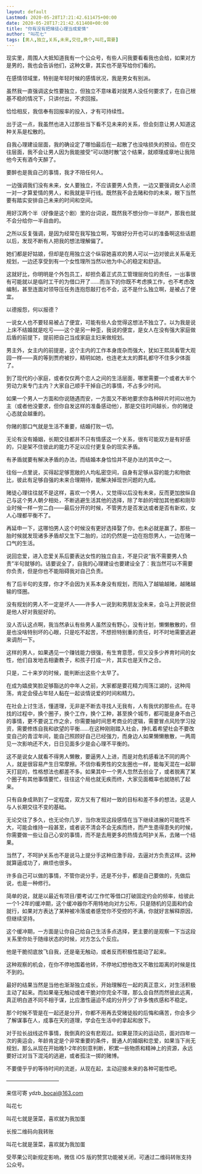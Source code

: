 ```yaml
---
layout: default
Lastmod: 2020-05-28T17:21:42.611475+00:00
date: 2020-05-28T17:21:42.611408+00:00
title: "你有没有把赌徒心理当成爱情"
author: "叫花七"
tags: [男人,独立,关系,未来,交往,换个,叫花,需要]
---
```


  

现实里，周围人大抵知道我有一个公众号，有些人问我要看看我也会给，如果对方是男的，我也会告诉他们，这种文章，其实也不是写给你们看的。  

  

在感情领域里，特别是年轻时候的感情状况，我是男女有别派。

  

虽然我一直强调这女性要独立，但独立不意味着对就男人没任何要求了，在自己根基不稳的情况下，只讲付出，不求回报。

  

恰恰相反，我信奉有回报率的投入，才有可持续性。

  

出于这一点，我虽然也进入过那些当下看不见未来的关系，但会刻意让男人知道这种关系是松散的。

  

自我心理建设层面，我的确设定了哪怕最后在一起散了也没啥损失的预设。但在交往层面，我不会让男人因为我能接受“可以随时散”这个结果，就顺理成章地让我陪他今天有酒今天醉了。

  

要醉也是我自己的事情，我才不陪任何人。  

  

一边强调我们没有未来，女人要独立，不应该要男人负责，一边又要强调女人必须一对一才算爱情的男人，和我就是平行线。既然我不会去赌和你的未来，眼下当然要有踏实安排自己未来的时间和空间。  

  

用好汉两个半（好像是这个剧）里的台词说，既然我不想分你一半财产，那我也就不会分给你一半自由的。

  

之所以反复强调，是因为经常在我写独立啊，写做好分开也可以的准备啊这些话题以后，发现不断有人把我的想法理解偏了。

  

她们都是好姑娘，但却是在用独立这个纵容她喜欢的男人可以一边对彼此关系毫无规划，一边还享受到有一个女性理所当然以他为中心的稳定和舒适。

  

这就好比，你明明是个外包员工，却担负着正式员工管理层岗位的责任，一出事很有可能就以是临时工干的为借口开了……而当下的你既不考虑换工作，也不考虑改编制，甚至连面对领导压任务连抱怨敲打也不会，这不是什么独立啊，是被占了便宜。  

  

以德报怨，何以报德？

  

一说女人也不要轻易被占了便宜，可能有些人会觉得这想法不独立了。以为我是说上床不结婚就是吃亏——这个是另一种歪，我说的便宜，是女人在没有强大家庭做后盾的前提下，提前把自己当成家庭主妇来做规划。  

  

男主外，女主内的前提是，这个主内的工作本身庞杂而强大，犹如王熙凤看管大观园一样——真的等到贾府被抄，精明如她，也连老太太的葬礼都守不住多少体面了。  

  

到了现代的小家庭，或者仅仅两个恋人之间的生活层面，哪里需要一个或者大半个劳动力来专门主内？大家自己顺手干掉自己的事情，不占多少时间。  

  

如果一个男人一方面和你说随遇而安，一方面又不断地要求你各种碎片时间以他为主（或者他没要求，但你自发这样的准备感动他），那是交往时间越长，你的赌徒心态就会越重的。  

  

你赌的那口气就是生活不重要，结婚打败一切。  

  

无论有没有婚姻，长期交往都并不只有情感这一个关系，很有可能双方是有好感的，只是架不住彼此的能力不足以应付更复杂的现实矛盾。  

  

有矛盾就要有解决矛盾的办法，而结婚本身恰恰并不是办法的其中之一。

  

往俗一点里说，买得起足够宽敞的人均私密空间，自身有足够从容的能力和物欲比，彼此有足够自强的未来合理期待，能解决掉现世问题的九成。

  

赌徒心理往往就不是这样，喜欢一个男人，又觉得以后没有未来，反而更加放纵自己与这个男人朝夕相处，不断逃避生活其他的选择，除了年龄的增加其他都和刚毕业时候一样一穷二白——最后分开的时候，不管男方是否发达或者是否有新欢，女人心理都平衡不了。

  

再延申一下，这哪怕男人这个时候没有更好选择娶了你，也未必就是赢了。那些一胎时候就发现诸多矛盾却又生下二胎的，过的仍然是一边在抱怨男人，一边在赌一口气的生活。

  

说回恋爱，进入恋爱关系后要表达女性的独立自主，不是只说“我不需要男人负责”半句就够的。话要说全了，自我的心理建设也要建设全了：我当然可以不需要你负责，但是你也不能阻碍我对自己负责。  

  

有了后半句的支撑，你才不会因为关系本身没有规划，而陷入了越输越赌，越赌越输的怪圈。

  

没有规划的男人不一定是坏人——许多人一说到和男朋友没未来，会马上开脱说但是他人好对我挺好的。

  

没人否认这点啊，我当然承认有些男人虽然没有野心，没有计划，懒懒散散的，但是也没啥特别坏的心眼，只是吃不起苦，不想担特别重的责任，时不时地需要逃避来调剂一下。  

  

这样的男人，如果遇见一个赚钱能力很强，有生育意愿，但又没多少养育时间的女性，他们自发地去相妻教子，和孩子打成一片，其实也是天作之合。  

  

只是，二十来岁的时候，能判断出这些个太早了。

  

在成为嬉皮笑脸足够豁达的中年人之前，大家都是要花精力闯荡江湖的，这种闯荡，肯定会侵占年轻人黏在一起谈情说爱的时间和精力。

  

在社会上讨生活，懂道理，无非是不断去寻找人无我有，人有我优的那些点。在寻找的过程中，换个圈子，换个工作，换个工种，甚至换个城市，都可能是身不由己的事情，更不要说工作之余，你需要抽时间思考商业的逻辑，需要冒点风险学习投资，需要修炼自我和欲望的平衡……在这种刚刚踏入社会，挣扎着希望社会不要改变自己的青涩年间，能自己照顾好自己已经强力，而身边人如果懒懒散散，一两周见一次影响还不大，日日见面多少是会心理不平衡的。

  

这不是说女人就看不得男人懒散，要逼男人上进，而是对危机感看法不同的两个人，就是很容易产生日常摩擦。不信你看男性的交友圈也一样，能每天混在一起聊天打屁的，性格想法也都差不多。如果其中一个男人忽然去创业了，或者脱离了某个圈子有其他事情要忙，往往这个局也就无疾而终，大家见面概率也就随机了起来。  

  

只有自身成熟到了一定程度，双方又有了相对一致的目标和差不多的想法，这是人与人长期交往不变的基础。  

  

无论交往了多久，也无论你几岁，当你发现这段感情在当下继续进展的可能性不大，可能会维持一段甚至，或者说不清会不会无疾而终，而产生患得患失的时候，你需要做一些让自己心安的事情，而不是去用更多的热情去呵护关系，去赌一个结果。  

  

当然了，不呵护关系也不是说马上提分手这种应激手段，去逼对方负责这样。这种就算逼成功了，麻烦也很多。

  

许多自己可以做的事情，不管你说分手，还是不分手，都是自己要做的，先做后说，也是一种修行。  

  

简单的说，就是以最近有项目/要考试/工作忙等借口打破固定约会的频率，给彼此一个1-2年的缓冲期，这个缓冲器你不用特地向对方公布，只是随机的见面和约会就行，如果对方表达了某种被冷落或者感觉你不受控的不满，你就好言解释原因，但继续坚持。  

  

这个缓冲期，一方面是让你自己给自己生活多点选择，更主要的是观察一下当这段关系里你处于随缘状态的时候，对方怎么个反应。  

  

他是干脆彻底放飞自我，还是毫无触动，或者反而积极性能动了起来。  

  

这种观察的机会，在你不停地围着他转，不停地幻想他改又不敢拉距离的时候是找不到的。  

  

最好的结果当然是当他也渐渐独立成长，开始理解在一起的真正意义，对生活积极主动了起来。而如果毫无触动或者干脆对你完全不理，那么会自然而然彼此远离，真正明白道不同不相于谋，比应激性逼迫不成的分开少了许多愧疚感和不稳定。

  

那个时候不管是在一起还是分开，你都不用再去受赌徒般的后悔和痛苦，你会多少了解谋事在人，成事在天的道理，学会在生活中的拿起和放下。  

  

对于拉长战线这件事情，我倒真的没有悲观过。如果是顶尖的运动员，面对四年一次的奥运会，年龄肯定是个非常重要的条件，普通人的婚姻和恋爱，如果当下尚无规划，那么从现在开始晚1-2年的刻意判断，积累一些物质和精神上的资源，永远要好过对当下混沌的逃避，或者孤注一掷的赌博。  

  

不要傻乎乎的等待时间的流逝，从现在起，主动迎接未来的各种可能性吧。

——————————

来信可寄 ydzb\_bocai@163.com

叫花七

叫花七就是菠菜，喜欢就为我加蛋

长按二维码向我转账

叫花七就是菠菜，喜欢就为我加蛋

受苹果公司新规定影响，微信 iOS 版的赞赏功能被关闭，可通过二维码转账支持公众号。

